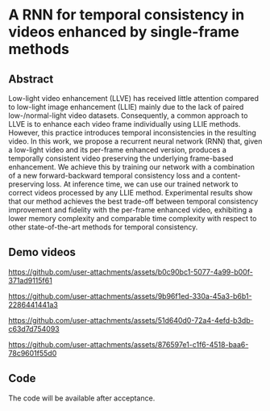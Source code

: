 # A RNN for temporal consistency in videos enhanced by single-frame methods

## Abstract
Low-light video enhancement (LLVE) has received little attention compared to low-light image enhancement (LLIE) mainly due to the lack of paired low-/normal-light video datasets. Consequently, a common approach to LLVE is to enhance each video frame individually using LLIE methods. However, this practice introduces temporal inconsistencies in the resulting video. In this work, we propose a recurrent neural network (RNN) that, given a low-light video and its per-frame enhanced version, produces a temporally consistent video preserving the underlying frame-based enhancement. We achieve this by training our network with a combination of a new forward-backward temporal consistency loss and a content-preserving loss. At inference time, we can use our trained network to correct videos processed by any LLIE method. Experimental results show that our method achieves the best trade-off between temporal consistency improvement and fidelity with the per-frame enhanced video, exhibiting a lower memory complexity and comparable time complexity with respect to other state-of-the-art methods for temporal consistency.

## Demo videos

https://github.com/user-attachments/assets/b0c90bc1-5077-4a99-b00f-371ad9115f61

https://github.com/user-attachments/assets/9b96f1ed-330a-45a3-b6b1-2286441441a3

https://github.com/user-attachments/assets/51d640d0-72a4-4efd-b3db-c63d7d754093

https://github.com/user-attachments/assets/876597e1-c1f6-4518-baa6-78c9601f55d0

## Code

The code will be available after acceptance.


